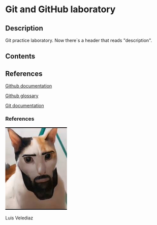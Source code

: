 # Git and GitHub laboratory

<H2> Description </H2>
Git practice laboratory. Now there´s a header that reads "description".

<H2> Contents </H2>

<H2> References </H2>

[Github documentation](https://docs.github.com/en)

[Github glossary](https://docs.github.com/en/get-started/learning-about-github/github-glossary)

[Git documentation](https://git-scm.com/doc)

<H3> References </H3>

![Lakaka](https://github.com/A01029829/git-lab/blob/main/lakaka.jpg?raw=true)


Luis Velediaz
